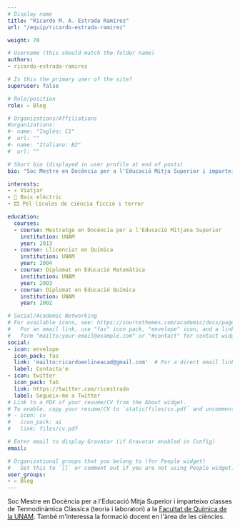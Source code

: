 ```yaml
---
# Display name
title: "Ricardo M. A. Estrada Ramírez"
url: "/equip/ricardo-estrada-ramirez"

weight: 70

# Username (this should match the folder name)
authors:
- ricardo-estrada-ramirez

# Is this the primary user of the site?
superuser: false

# Role/position
role: ✍️ Blog

# Organizations/Affiliations
#organizations:
#- name: "Inglés: C1"
#  url: ""
#- name: "Italiano: B2"
#  url: ""  

# Short bio (displayed in user profile at end of posts)
bio: "Soc Mestre en Docència per a l'Educació Mitja Superior i imparteixo classes de Termodinàmica Clàssica (teoria i laboratori) a la [Facultat de Química de la UNAM](https://quimica.unam.mx/)."

interests:
- ✈️ Viatjar
- 🎸 Baix elèctric
- 🎞 Pel·lícules de ciència ficció i terror

education:
  courses:
  - course: Mestratge en Docència per a l'Educació Mitjana Superior
    institution: UNAM
    year: 2013
  - course: Llicenciat en Química
    institution: UNAM
    year: 2004
  - course: Diplomat en Educació Matemàtica
    institution: UNAM
    year: 2003
  - course: Diplomat en Educació Química
    institution: UNAM
    year: 2002

# Social/Academic Networking
# For available icons, see: https://sourcethemes.com/academic/docs/page-builder/#icons
#   For an email link, use "fas" icon pack, "envelope" icon, and a link in the
#   form "mailto:your-email@example.com" or "#contact" for contact widget.
social:
- icon: envelope
  icon_pack: fas
  link: 'mailto:ricardoenlineacad@gmail.com'  # For a direct email link, use "mailto:test@example.org".
  label: Contacta'm
- icon: twitter
  icon_pack: fab
  link: https://twitter.com/ricestrada
  label: Segueix-me a Twitter
# Link to a PDF of your resume/CV from the About widget.
# To enable, copy your resume/CV to `static/files/cv.pdf` and uncomment the lines below.
# - icon: cv
#   icon_pack: ai
#   link: files/cv.pdf

# Enter email to display Gravatar (if Gravatar enabled in Config)
email:

# Organizational groups that you belong to (for People widget)
#   Set this to `[]` or comment out if you are not using People widget.
user_groups:
- ✍️ Blog
---
```


Soc Mestre en Docència per a l'Educació Mitja Superior i imparteixo classes de Termodinàmica Clàssica (teoria i laboratori) a la [Facultat de Química de la UNAM](https://quimica.unam.mx/). També m'interessa la formació docent en l'àrea de les ciències.